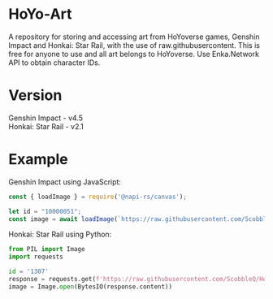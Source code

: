 # HoYo-Art
A repository for storing and accessing art from HoYoverse games, Genshin Impact and Honkai: Star Rail, with the use of raw.githubusercontent. This is free for anyone to use and all art belongs to HoYoverse. Use Enka.Network API to obtain character IDs.

# Version
<p>Genshin Impact - v4.5<br>Honkai: Star Rail - v2.1</p>

# Example
Genshin Impact using JavaScript:
```js
const { loadImage } = require('@napi-rs/canvas');

let id = "10000051";
const image = await loadImage(`https://raw.githubusercontent.com/ScobbleQ/HoYo-Assets/main/genshin/splash/${id}.png`);
```
Honkai: Star Rail using Python:
```py
from PIL import Image
import requests

id = '1307'
response = requests.get(f'https://raw.githubusercontent.com/ScobbleQ/HoYo-Assets/main/starrail/wish/{id}.png')
image = Image.open(BytesIO(response.content))
```
